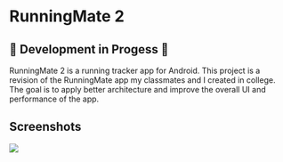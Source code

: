 # RunningMate 2 
 ## :construction: Development in Progess :construction:
RunningMate 2 is a running tracker app for Android. This project is a revision of the  RunningMate app my classmates and I created in college. The goal is to apply better architecture and improve the overall UI and performance of the app. 
 
## Screenshots
<img src="https://i.imgur.com/eykuxeU.png" />
